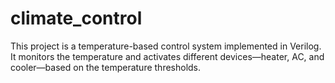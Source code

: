 # climate_control
This project is a temperature-based control system implemented in Verilog. It monitors the temperature and activates different devices—heater, AC, and cooler—based on the temperature thresholds.
